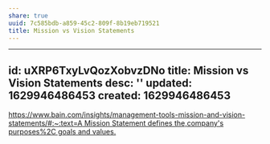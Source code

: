 ```yaml
---
share: true
uuid: 7c585bdb-a859-45c2-809f-8b19eb719521
title: Mission vs Vision Statements
---
```

---
id: uXRP6TxyLvQozXobvzDNo
title: Mission vs Vision Statements
desc: ''
updated: 1629946486453
created: 1629946486453
---

[https://www.bain.com/insights/management-tools-mission-and-vision-statements/#:~:text=A Mission Statement defines the,company's purposes%2C goals and values.](/undefined)
